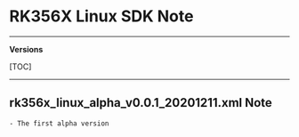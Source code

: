# RK356X Linux SDK Note

---

**Versions**

[TOC]

---

## rk356x_linux_alpha_v0.0.1_20201211.xml Note

```
- The first alpha version
```